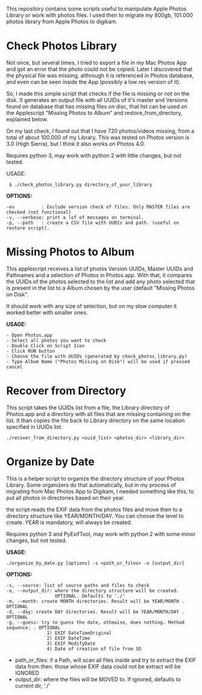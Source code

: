 This repository contains some scripts useful to manipulate Apple Photos Library or work with photos files.
I used then to migrate my 800gb, 101.000 photos library from Apple Photos to digikam.


# Check Photos Library

Not once, but several times, I tried to export a file in my Mac Photos App and got an error that the photo could not be copied.
Later I discovered that the physical file was missing, althrough it is referenced in Photos database, and even can be seen inside the App (possibly a low res version of it). 

So, I made this simple script that checks if the file is missing or not on the disk. It generates an output file
with all UUIDs of it's master and Versions found on database that has missing files on disc, that list can be used on the 
Applescript "Missing Photos to Album" and restore_from_directory, explained below.

On my last check, I found out that I have 720 photos/videos missing, from a total of about 100.000 of my Library. 
This was tested on Photos version is 3.0 (High Sierra), but I think it also works on Photos 4.0. 
   
Requires python 3, may work with python 2 with little changes, but not tested.

USAGE:
 ``` shell
  $ ./check_photos_library.py directory_of_your_library 
```

**OPTIONS:**

    -ev          : Exclude version check of files. Only MASTER files are checked (not functional)
    -v, --verbose: print a lof of messages on terminal.
    -p, --path   : create a CSV file with UUDIs and path. (useful on restore script).



# Missing Photos to Album

This applescript receives a list of photos Version UUIDs, Master UUIDs and Pathnames and a selection of Photos in Photos.app.
 With that, it compares the UUIDs of the photos selected to the list and add any photo selected that
 is present in the list to a Album chosen by the user (default "Missing Photos on Disk". 
 
It should work with any size of selection, but on my slow computer it worked better with smaller ones. 
 
**USAGE:**

   ``` shell
   - Open Photos.app
   - Select all photos you want to check
   - Double Click on Script Icon
   - Click RUN button
   - Choose the file with UUIDs (generated by check_photos_library.py)
   - Type Album Name ("Photos Missing on Disk") will be used if pressed cancel
   ``` 


# Recover from Directory

This script takes the UUIDs list from a file, the Library directory of Photos.app and a directory with all 
files that are missing containing on the list. It than copies the file back to Library directory on the same location 
specified in UUIDs list.

   ``` shell
   ./recover_from_directory.py <uuid_list> <photos_dir> <library_dir>
   ``` 


# Organize by Date

This is a helper script to organize the directory structure of your Photos Library. Some organizers do that 
automatically, but in my process of migrating from Mac Photos App to Digikam, I needed something like this, to
put all photos in directories based on their year. 

the script reads the EXIF data from the photos files and move then to a directory structure like YEAR/MONTH/DAY.
You can choose the level to create. YEAR is mandatory, will always be created.

Requires python 3 and PyExifTool, may work with python 2 with some minor changes, but not tested.

**USAGE:**

   ``` shell
   ./organize_by_date.py [options] -s <path_or_files> -o [output_dir]
   ``` 


**OPTIONS:**

    -s, --source: list of source paths and files to check
    -o, --output_dir: where the directory structure will be created.
                      OPTIONAL. Defaults to './' 
    -m, --month: create MONTH directories. Result will be YEAR/MONTH . OPTIONAL
    -d, --day: create DAY directories. Result will be YEAR/MONTH/DAY . OPTIONAL
    -g, --guess: try to guess the date, othewise, does nothing. Method sequence: . OPTIONAL
                   1) EXIF DateTimeOriginal
                   2) EXIF DateTime
                   3) EXIF ModifyDate
                   4) Date of creation of file from SO 


   - path_or_files: if a Path, will scan all files inside and try to extract the EXIF data from then. those whose EXIF data could not be extract will be IGNORED
   - output_dir: where the files will be MOVED to. If ignored, defaults to current dir, './'

